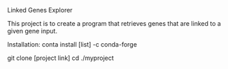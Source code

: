 Linked Genes Explorer

This project is to create a program that retrieves genes that are linked to a given gene input.

Installation:
conta install [list] -c conda-forge

git clone [project link]
cd ./myproject


